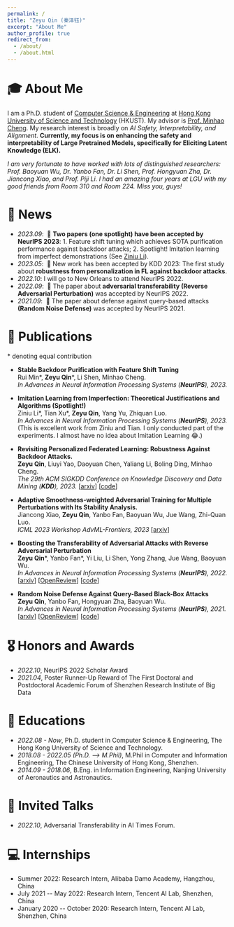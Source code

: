 ```yaml
---
permalink: /
title: "Zeyu Qin (秦泽钰)"
excerpt: "About Me"
author_profile: true
redirect_from: 
  - /about/
  - /about.html
---
```



<span class='anchor' id='about-me'></span>


# 🎓 About Me

I am a Ph.D. student of [Computer Science & Engineering](https://cse.hkust.edu.hk/) at [Hong Kong University of Science and Technology](https://hkust.edu.hk/) (HKUST). My advisor is [Prof. Minhao Cheng](https://cmhcbb.github.io/). My research interest is broadly on _AI Safety, Interpretability, and Alignment_. **Currently, my focus is on enhancing the safety and interpretability of Large Pretrained Models, specifically for Eliciting Latent Knowledge (ELK).**

_I am very fortunate to have worked with lots of distinguished researchers: Prof. Baoyuan Wu, Dr. Yanbo Fan, Dr. Li Shen, Prof. Hongyuan Zha, Dr. Jiancong Xiao, and Prof. Piji Li. I had an amazing four years at LGU with my good friends from Room 310 and Room 224. Miss you, guys!_


# 📜 News
- *2023.09*: &nbsp;🎉 **Two papers (one spotlight) have been accepted by NeurIPS 2023**: 1. Feature shift tuning which achieves SOTA purification performance against backdoor attacks; 2. Spotlight! Imitation learning from imperfect demonstrations (See [Ziniu Li](http://www.liziniu.org/)).
- *2023.05*: &nbsp;🎉 New work has been accepted by KDD 2023: The first study about **robustness from personalization in FL against backdoor attacks**.
- *2022.10*: I will go to New Orleans to attend NeurIPS 2022.
- *2022.09*: &nbsp;🎉 The paper about **adversarial transferability (Reverse Adversarial Perturbation)** was accepted by NeurIPS 2022.
- *2021.09*: &nbsp;🎉 The paper about defense against query-based attacks **(Random Noise Defense)** was accepted by NeurIPS 2021.

# 📝 Publications 

\* denoting equal contribution

- **Stable Backdoor Purification with Feature Shift Tuning**    
Rui Min\*, **Zeyu Qin**\*, Li Shen, Minhao Cheng.    
*In Advances in Neural Information Processing Systems (**NeurIPS**), 2023.* 

- **Imitation Learning from Imperfection: Theoretical Justifications and Algorithms (Spotlight!)**    
Ziniu Li\*, Tian Xu\*, **Zeyu Qin**, Yang Yu, Zhiquan Luo.    
*In Advances in Neural Information Processing Systems (**NeurIPS**), 2023.*  
(This is excellent work from Ziniu and Tian. I only conducted part of the experiments. I almost have no idea about Imitation Learning 😂.)

- **Revisiting Personalized Federated Learning: Robustness Against Backdoor Attacks.**   
**Zeyu Qin**, Liuyi Yao, Daoyuan Chen, Yaliang Li, Boling Ding, Minhao Cheng.   
*The 29th ACM SIGKDD Conference on Knowledge Discovery and Data Mining (**KDD**), 2023.* [[arxiv](https://arxiv.org/abs/2302.01677)] [[code](https://github.com/alibaba/FederatedScope/tree/backdoor-bench)]

- **Adaptive Smoothness-weighted Adversarial Training for Multiple Perturbations with Its Stability Analysis.**  
Jiancong Xiao, **Zeyu Qin**, Yanbo Fan, Baoyuan Wu, Jue Wang, Zhi-Quan Luo.    
*ICML 2023 Workshop AdvML-Frontiers, 2023* [[arxiv](https://arxiv.org/abs/2210.00557)]

- **Boosting the Transferability of Adversarial Attacks with Reverse Adversarial Perturbation**    
**Zeyu Qin**\*, Yanbo Fan\*, Yi Liu, Li Shen, Yong Zhang, Jue Wang, Baoyuan Wu.    
*In Advances in Neural Information Processing Systems (**NeurIPS**), 2022.* [[arxiv](https://arxiv.org/abs/2210.05968)] [[OpenReview](https://openreview.net/forum?id=k5uFiFLWv3X)] [[code](https://github.com/Alan-Qin/Transfer_attack_RAP)]

- **Random Noise Defense Against Query-Based Black-Box Attacks**    
**Zeyu Qin**, Yanbo Fan, Hongyuan Zha, Baoyuan Wu.    
*In Advances in Neural Information Processing Systems (**NeurIPS**), 2021.* [[arxiv](https://arxiv.org/abs/2104.11470)] [[OpenReview](https://openreview.net/forum?id=ZPSD4xZc6j8)] [[code](https://github.com/SCLBD/BlackboxBench)]


# 🎖 Honors and Awards
- *2022.10*, NeurIPS 2022 Scholar Award
- *2021.04*, Poster Runner-Up Reward of The First Doctoral and Postdoctoral Academic Forum of Shenzhen Research Institute of Big Data

  
# 📖 Educations
- *2022.08 - Now*, Ph.D. student in Computer Science & Engineering, The Hong Kong University of Science and Technology.
- *2018.08 - 2022.05 (Ph.D. --> M.Phil)*, M.Phil in Computer and Information Engineering, The Chinese University of Hong Kong, Shenzhen.
- *2014.09 - 2018.06*, B.Eng. in Information Engineering, Nanjing University of Aeronautics and Astronautics.

# 💬 Invited Talks
- *2022.10*, Adversarial Transferability in AI Times Forum.

# 💻 Internships
- Summer 2022: Research Intern, Alibaba Damo Academy, Hangzhou, China
- July 2021 -- May 2022: Research Intern, Tencent AI Lab, Shenzhen, China
- January 2020 -- October 2020: Research Intern, Tencent AI Lab, Shenzhen, China

